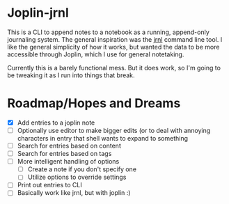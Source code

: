 # Joplin-jrnl
This is a CLI to append notes to a notebook as a running, append-only journaling system.  The general inspiration was the [jrnl](https://jrnl.sh/en/stable/) command line tool.  I like the general simplicity of how it works, but wanted the data to be more accessible through Joplin, which I use for general notetaking.

Currently this is a barely functional mess.  But it does work, so I'm going to
be tweaking it as I run into things that break.

# Roadmap/Hopes and Dreams
- [x] Add entries to a joplin note
- [ ] Optionally use editor to make bigger edits (or to deal with annoying
    characters in entry that shell wants to expand to something
- [ ] Search for entries based on content
- [ ] Search for entries based on tags
- [ ] More intelligent handling of options
    - [ ] Create a note if you don't specify one
    - [ ] Utilize options to override settings
- [ ] Print out entries to CLI
- [ ] Basically work like jrnl, but with joplin :)
